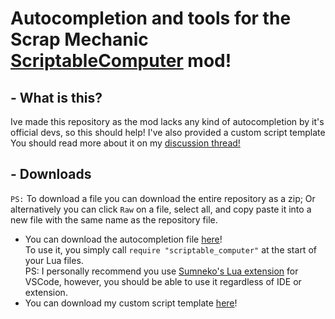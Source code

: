 # Autocompletion and tools for the Scrap Mechanic [ScriptableComputer](https://steamcommunity.com/sharedfiles/filedetails/?id=2821133117) mod!

## - What is this?
Ive made this repository as the mod lacks any kind of autocompletion by it's official devs, so this should help!
I've also provided a custom script template
You should read more about it on my [discussion thread!](https://steamcommunity.com/workshop/filedetails/discussion/2821133117/3768986428634401869)

## - Downloads
`PS:` To download a file you can download the entire repository as a zip; Or alternatively you can click `Raw` on a file,
select all, and copy paste it into a new file with the same name as the repository file.

- You can download the autocompletion file [here](./API%20Reference%20file/scriptable_computer.lua)!<br/>
  To use it, you simply call `require "scriptable_computer"` at the start of your Lua files. <br/>
  PS: I personally recommend you use [Sumneko's Lua extension](https://marketplace.visualstudio.com/items?itemName=sumneko.lua) for VSCode,
  however, you should be able to use it regardless of IDE or extension.
- You can download my custom script template [here](./Better%20script%20template/script.lua)!<br/>
